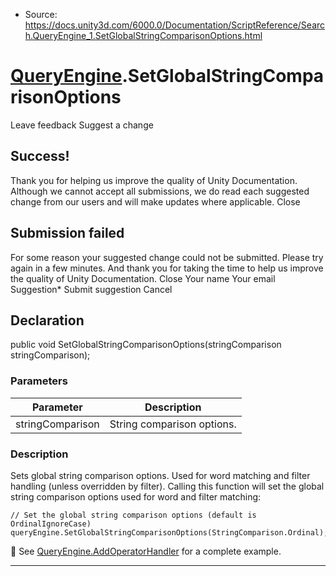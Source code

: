 * Source: https://docs.unity3d.com/6000.0/Documentation/ScriptReference/Search.QueryEngine_1.SetGlobalStringComparisonOptions.html

#  [QueryEngine<T0>](https://docs.unity3d.com/6000.0/Documentation/ScriptReference/Search.QueryEngine_1.html).SetGlobalStringComparisonOptions
Leave feedback
Suggest a change
## Success!
Thank you for helping us improve the quality of Unity Documentation. Although we cannot accept all submissions, we do read each suggested change from our users and will make updates where applicable.
Close
## Submission failed
For some reason your suggested change could not be submitted. Please <a>try again</a> in a few minutes. And thank you for taking the time to help us improve the quality of Unity Documentation.
Close
Your name Your email Suggestion* Submit suggestion
Cancel
## Declaration
public void SetGlobalStringComparisonOptions(stringComparison stringComparison); 
### Parameters
Parameter | Description  
---|---  
stringComparison | String comparison options.  
### Description
Sets global string comparison options. Used for word matching and filter handling (unless overridden by filter).
Calling this function will set the global string comparison options used for word and filter matching:
```
// Set the global string comparison options (default is OrdinalIgnoreCase)
queryEngine.SetGlobalStringComparisonOptions(StringComparison.Ordinal);

```

See [QueryEngine.AddOperatorHandler](https://docs.unity3d.com/6000.0/Documentation/ScriptReference/Search.QueryEngine_1.AddOperatorHandler.html) for a complete example.
* * *
